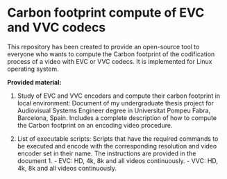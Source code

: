 # Carbon footprint compute of EVC and VVC codecs
This repository has been created to provide an open-source tool to everyone who wants to compute the Carbon footprint of the codification process of a video with EVC or VVC codecs. It is implemented for Linux operating system.

**Provided material:**
  1. Study of EVC and VVC encoders and compute their carbon footprint in local environment: Document of my undergraduate thesis project for Audiovisual Systems Engineer degree in Universitat Pompeu Fabra,              Barcelona, Spain. Includes a complete description of how to compute the Carbon footprint on an encoding video procedure.

  2. List of executable scripts: Scripts that have the required commands to be executed and encode with the corresponding resolution and video encoder set in their name. The instructions are provided in the document 1.
          - EVC: HD, 4k, 8k and all videos continuously.
          - VVC: HD, 4k, 8k and all videos continuously.
  

